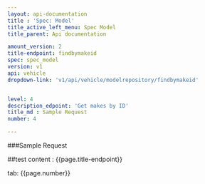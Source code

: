 ```yaml
---
layout: api-documentation
title : 'Spec: Model'
title_active_left_menu: Spec Model
title_parent: Api documentation

amount_version: 2
title-endpoint: findbymakeid
spec: spec_model
version: v1
api: vehicle
dropdown-link: 'v1/api/vehicle/modelrepository/findbymakeid'


level: 4
description_edpoint: 'Get makes by ID'
title_md : Sample Request
number: 4

---
```


###Sample Request

##test content : {{page.title-endpoint}} 

tab: {{page.number}} 
